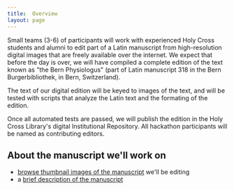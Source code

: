 ```yaml
---
title:  Overview
layout: page
---
```



Small teams (3-6) of participants will work with experienced Holy Cross students and alumni to edit part of a Latin manuscript from high-resolution digital images that are freely available over the internet. We expect that before the day is over, we will have compiled a complete edition of the text known as "the Bern Physiologus" (part of Latin manuscript 318 in the Bern Burgerbibliothek, in Bern, Switzerland).

The text of our digital edition will be keyed to images of the text, and will be tested with scripts that analyze the Latin text and the formating of the edition.

Once all automated tests are passed, we will publish the edition in the Holy Cross Library's digital Institutional Repository.  All hackathon participants will be named as contributing editors.



## About the manuscript we'll work on




-   [browse thumbnail images of the manuscript](../thumbs) we'll be editing
-   a [brief description of the manuscript](http://www.e-codices.unifr.ch/en/searchresult/list/one/bbb/0318)
